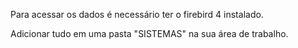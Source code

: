 Para acessar os dados é necessário ter o firebird 4 instalado.

Adicionar tudo em uma pasta "SISTEMAS" na sua área de trabalho.

